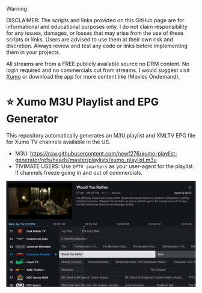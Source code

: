 > [!WARNING]
> DISCLAIMER: The scripts and links provided on this GitHub page are for informational and educational purposes only. I do not claim responsibility for any issues, damages, or losses that may arise from the use of these scripts or links. Users are advised to use them at their own risk and discretion. Always review and test any code or links before implementing them in your projects.

All streams are from a FREE publicly available source no DRM content. No login required and no commercials cut from streams. I would suggest visit [Xumo](https://play.xumo.com/live-guide/alien-nation-by-dust) or download the app for more content like (Movies Ondemand).

# ⭐ Xumo M3U Playlist and EPG Generator

This repository automatically generates an M3U playlist and XMLTV EPG file for Xumo TV channels available in the US.

- M3U: https://raw.githubusercontent.com/newf276/xumo-playlist-generator/refs/heads/master/playlists/xumo_playlist.m3u
- TIVIMATE USERS: Use `IPTV smarters` as your user-agent for the playlist. If channels freeze going in and out of commercials. 

![Screenshot](https://github.com/newf276/xumo-playlist-generator/blob/master/Screenshot%202025-04-16%20202330.jpg?raw=true)
